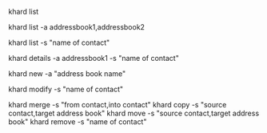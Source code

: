 khard list

khard list -a addressbook1,addressbook2

khard list -s "name of contact"

khard details -a addressbook1 -s "name of contact"

khard new -a "address book name"

khard modify -s "name of contact"

khard merge -s "from contact,into contact"
khard copy -s "source contact,target address book"
khard move -s "source contact,target address book"
khard remove -s "name of contact"
